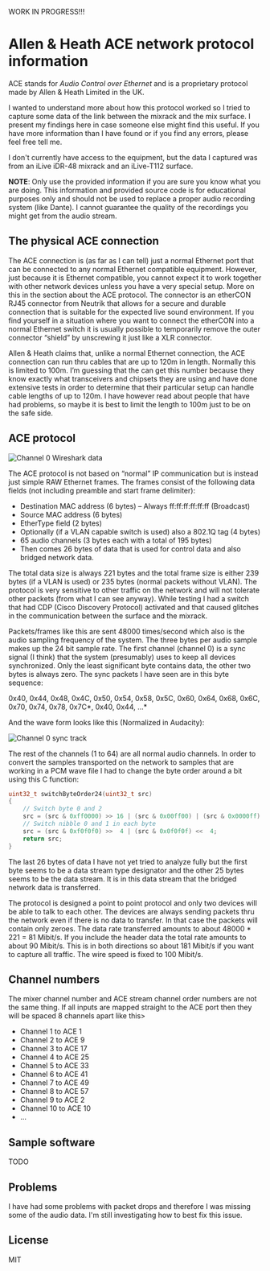 WORK IN PROGRESS!!!

# Allen & Heath ACE network protocol information
ACE stands for *Audio Control over Ethernet* and is a proprietary protocol made by Allen & Heath Limited in the UK.

I wanted to understand more about how this protocol worked so I tried to capture some data of the link between the mixrack and the mix surface. I present my findings here in case someone else might find this useful. If you have more information than I have found or if you find any errors, please feel free tell me.

I don't currently have access to the equipment, but the data I captured was from an iLive iDR-48 mixrack and an iLive-T112 surface.

**NOTE**: Only use the provided information if you are sure you know what you are doing. This information and provided source code is for educational purposes only and should not be used to replace a proper audio recording system (like Dante). I cannot guarantee the quality of the recordings you might get from the audio stream.

## The physical ACE connection
The ACE connection is (as far as I can tell) just a normal Ethernet port that can be connected to any normal Ethernet compatible equipment. However, just because it is Ethernet compatible, you cannot expect it to work together with other network devices unless you have a very special setup. More on this in the section about the ACE protocol.
The connector is an etherCON RJ45 connector from Neutrik that allows for a secure and durable connection that is suitable for the expected live sound environment. If you find yourself in a situation where you want to connect the etherCON into a normal Ethernet switch it is usually possible to temporarily remove the outer connector “shield” by unscrewing it just like a XLR connector.

Allen & Heath claims that, unlike a normal Ethernet connection, the ACE connection can run thru cables that are up to 120m in length. Normally this is limited to 100m. I’m guessing that the can get this number because they know exactly what transceivers and chipsets they are using and have done extensive tests in order to determine that their particular setup can handle cable lengths of up to 120m. I have however read about people that have had problems, so maybe it is best to limit the length to 100m just to be on the safe side.

## ACE protocol
![Channel 0 Wireshark data](https://github.com/Ramzeus/ah_ace_protocol/blob/master/images/sample_packet_wireshark.png "Annotated data from Wireshark")

The ACE protocol is not based on “normal” IP communication but is instead just simple RAW Ethernet frames. The frames consist of the following data fields (not including preamble and start frame delimiter):
*	Destination MAC address (6 bytes) – Always ff:ff:ff:ff:ff:ff (Broadcast)
*	Source MAC address (6 bytes)
*	EtherType field (2 bytes)
*	Optionally (if a VLAN capable switch is used) also a 802.1Q tag (4 bytes)
*	65 audio channels (3 bytes each with a total of 195 bytes)
*	Then comes 26 bytes of data that is used for control data and also bridged network data.

The total data size is always 221 bytes and the total frame size is either 239 bytes (if a VLAN is used) or 235 bytes (normal packets without VLAN).
The protocol is very sensitive to other traffic on the network and will not tolerate other packets (from what I can see anyway). While testing I had a switch that had CDP (Cisco Discovery Protocol) activated and that caused glitches in the communication between the surface and the mixrack.

Packets/frames like this are sent 48000 times/second which also is the audio sampling frequency of the system. The three bytes per audio sample makes up the 24 bit sample rate.
The first channel (channel 0) is a sync signal (I think) that the system (presumably) uses to keep all devices synchronized. Only the least significant byte contains data, the other two bytes is always zero. The sync packets I have seen are in this byte sequence:

0x40, 0x44, 0x48, 0x4C, 0x50, 0x54, 0x58, 0x5C, 0x60, 0x64, 0x68, 0x6C, 0x70, 0x74, 0x78, 0x7C*, 0x40, 0x44, ...*

And the wave form looks like this (Normalized in Audacity):

![Channel 0 sync track](https://github.com/Ramzeus/ah_ace_protocol/blob/master/images/sync.png "Normalized in Audacity")

The rest of the channels (1 to 64) are all normal audio channels.
In order to convert the samples transported on the network to samples that are working in a PCM wave file I had to change the byte order around a bit using this C function:
```c++
uint32_t switchByteOrder24(uint32_t src)
{
	// Switch byte 0 and 2
	src = (src & 0xff0000) >> 16 | (src & 0x00ff00) | (src & 0x0000ff) << 16;
	// Switch nibble 0 and 1 in each byte
	src = (src & 0xf0f0f0) >>  4 | (src & 0x0f0f0f) <<  4;
	return src;
}
```
The last 26 bytes of data I have not yet tried to analyze fully but the first byte seems to be a data stream type designator and the other 25 bytes seems to be the data stream. It is in this data stream that the bridged network data is transferred.

The protocol is designed a point to point protocol and only two devices will be able to talk to each other. The devices are always sending packets thru the network even if there is no data to transfer. In that case the packets will contain only zeroes. The data rate transferred amounts to about 48000 * 221 = 81 Mibit/s. If you include the header data the total rate amounts to about 90 Mibit/s. This is in both directions so about 181 Mibit/s if you want to capture all traffic. The wire speed is fixed to 100 Mibit/s.

## Channel numbers
The mixer channel number and ACE stream channel order numbers are not the same thing. If all inputs are mapped straight to the ACE port then they will be spaced 8 channels apart like this>
* Channel  1 to ACE  1
* Channel  2 to ACE  9 
* Channel  3 to ACE 17 
* Channel  4 to ACE 25 
* Channel  5 to ACE 33 
* Channel  6 to ACE 41 
* Channel  7 to ACE 49 
* Channel  8 to ACE 57 
* Channel  9 to ACE  2 
* Channel 10 to ACE 10 
* ...

## Sample software
TODO

## Problems
I have had some problems with packet drops and therefore I was missing some of the audio data. I'm still investigating how to best fix this issue.

License
----

MIT


